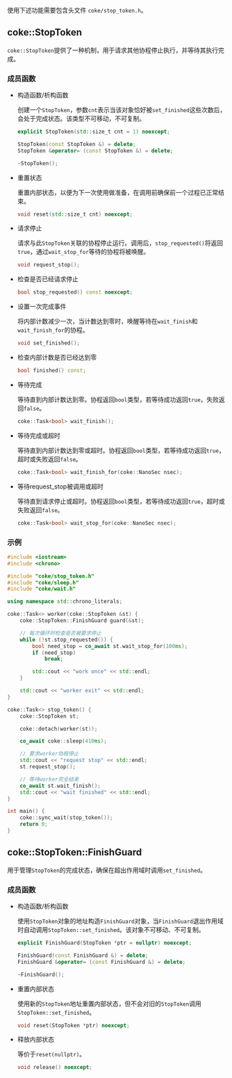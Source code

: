 使用下述功能需要包含头文件 `coke/stop_token.h`。


## coke::StopToken
`coke::StopToken`提供了一种机制，用于请求其他协程停止执行，并等待其执行完成。

### 成员函数

- 构造函数/析构函数

    创建一个`StopToken`，参数`cnt`表示当该对象恰好被`set_finished`这些次数后，会处于完成状态。该类型不可移动，不可复制。

    ```cpp
    explicit StopToken(std::size_t cnt = 1) noexcept;

    StopToken(const StopToken &) = delete;
    StopToken &operator= (const StopToken &) = delete;

    ~StopToken();
    ```

- 重置状态

    重置内部状态，以便为下一次使用做准备，在调用前确保前一个过程已正常结束。

    ```cpp
    void reset(std::size_t cnt) noexcept;
    ```

- 请求停止

    请求与此`StopToken`关联的协程停止运行。调用后，`stop_requested()`将返回 `true`，通过`wait_stop_for`等待的协程将被唤醒。

    ```cpp
    void request_stop();
    ```

- 检查是否已经请求停止

    ```cpp
    bool stop_requested() const noexcept;
    ```

- 设置一次完成事件

    将内部计数减少一次，当计数达到零时，唤醒等待在`wait_finish`和`wait_finish_for`的协程。

    ```cpp
    void set_finished();
    ```

- 检查内部计数是否已经达到零

    ```cpp
    bool finished() const;
    ```

- 等待完成

    等待直到内部计数达到零。协程返回`bool`类型，若等待成功返回`true`，失败返回`false`。

    ```cpp
    coke::Task<bool> wait_finish();
    ```

- 等待完成或超时

    等待直到内部计数达到零或超时。协程返回`bool`类型，若等待成功返回`true`，超时或失败返回`false`。

    ```cpp
    coke::Task<bool> wait_finish_for(coke::NanoSec nsec);
    ```

- 等待request_stop被调用或超时

    等待直到请求停止或超时。协程返回`bool`类型，若等待成功返回`true`，超时或失败返回`false`。

    ```cpp
    coke::Task<bool> wait_stop_for(coke::NanoSec nsec);
    ```

### 示例
```cpp
#include <iostream>
#include <chrono>

#include "coke/stop_token.h"
#include "coke/sleep.h"
#include "coke/wait.h"

using namespace std::chrono_literals;

coke::Task<> worker(coke::StopToken &st) {
    coke::StopToken::FinishGuard guard(&st);

    // 每次循环时检查是否被要求停止
    while (!st.stop_requested()) {
        bool need_stop = co_await st.wait_stop_for(100ms);
        if (need_stop)
            break;

        std::cout << "work once" << std::endl;
    }

    std::cout << "worker exit" << std::endl;
}

coke::Task<> stop_token() {
    coke::StopToken st;

    coke::detach(worker(st));

    co_await coke::sleep(410ms);

    // 要求worker协程停止
    std::cout << "request stop" << std::endl;
    st.request_stop();

    // 等待worker完全结束
    co_await st.wait_finish();
    std::cout << "wait finished" << std::endl;
}

int main() {
    coke::sync_wait(stop_token());
    return 0;
}
```


## coke::StopToken::FinishGuard
用于管理`StopToken`的完成状态，确保在超出作用域时调用`set_finished`。

### 成员函数

- 构造函数/析构函数

    使用`StopToken`对象的地址构造`FinishGuard`对象，当`FinishGuard`退出作用域时自动调用`StopToken::set_finished`。该对象不可移动、不可复制。

    ```cpp
    explicit FinishGuard(StopToken *ptr = nullptr) noexcept;

    FinishGuard(const FinishGuard &) = delete;
    FinishGuard &operator= (const FinishGuard &) = delete;

    ~FinishGuard();
    ```

- 重置内部状态

    使用新的`StopToken`地址重置内部状态，但不会对旧的`StopToken`调用`StopToken::set_finished`。

    ```cpp
    void reset(StopToken *ptr) noexcept;
    ```

- 释放内部状态

    等价于`reset(nullptr)`。

    ```cpp
    void release() noexcept;
    ```
